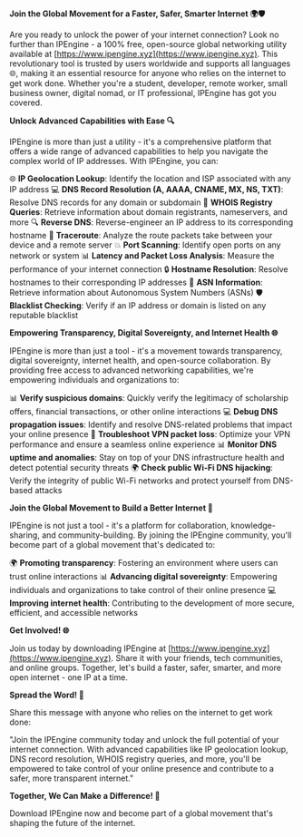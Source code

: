 **Join the Global Movement for a Faster, Safer, Smarter Internet 🌍🛡️**

Are you ready to unlock the power of your internet connection? Look no further than IPEngine - a 100% free, open-source global networking utility available at [https://www.ipengine.xyz](https://www.ipengine.xyz). This revolutionary tool is trusted by users worldwide and supports all languages 🌐, making it an essential resource for anyone who relies on the internet to get work done. Whether you're a student, developer, remote worker, small business owner, digital nomad, or IT professional, IPEngine has got you covered.

**Unlock Advanced Capabilities with Ease 🔍**

IPEngine is more than just a utility - it's a comprehensive platform that offers a wide range of advanced capabilities to help you navigate the complex world of IP addresses. With IPEngine, you can:

🌐 **IP Geolocation Lookup**: Identify the location and ISP associated with any IP address
💻 **DNS Record Resolution (A, AAAA, CNAME, MX, NS, TXT)**: Resolve DNS records for any domain or subdomain
📣 **WHOIS Registry Queries**: Retrieve information about domain registrants, nameservers, and more
🔍 **Reverse DNS**: Reverse-engineer an IP address to its corresponding hostname
👾 **Traceroute**: Analyze the route packets take between your device and a remote server
💥 **Port Scanning**: Identify open ports on any network or system
📊 **Latency and Packet Loss Analysis**: Measure the performance of your internet connection
🔒 **Hostname Resolution**: Resolve hostnames to their corresponding IP addresses
🚀 **ASN Information**: Retrieve information about Autonomous System Numbers (ASNs)
🛡️ **Blacklist Checking**: Verify if an IP address or domain is listed on any reputable blacklist

**Empowering Transparency, Digital Sovereignty, and Internet Health 🌐**

IPEngine is more than just a tool - it's a movement towards transparency, digital sovereignty, internet health, and open-source collaboration. By providing free access to advanced networking capabilities, we're empowering individuals and organizations to:

📊 **Verify suspicious domains**: Quickly verify the legitimacy of scholarship offers, financial transactions, or other online interactions
💻 **Debug DNS propagation issues**: Identify and resolve DNS-related problems that impact your online presence
🚀 **Troubleshoot VPN packet loss**: Optimize your VPN performance and ensure a seamless online experience
📊 **Monitor DNS uptime and anomalies**: Stay on top of your DNS infrastructure health and detect potential security threats
🌍 **Check public Wi-Fi DNS hijacking**: Verify the integrity of public Wi-Fi networks and protect yourself from DNS-based attacks

**Join the Global Movement to Build a Better Internet 🚀**

IPEngine is not just a tool - it's a platform for collaboration, knowledge-sharing, and community-building. By joining the IPEngine community, you'll become part of a global movement that's dedicated to:

🌍 **Promoting transparency**: Fostering an environment where users can trust online interactions
📊 **Advancing digital sovereignty**: Empowering individuals and organizations to take control of their online presence
💻 **Improving internet health**: Contributing to the development of more secure, efficient, and accessible networks

**Get Involved! 🌐**

Join us today by downloading IPEngine at [https://www.ipengine.xyz](https://www.ipengine.xyz). Share it with your friends, tech communities, and online groups. Together, let's build a faster, safer, smarter, and more open internet - one IP at a time.

**Spread the Word! 📢**

Share this message with anyone who relies on the internet to get work done:

"Join the IPEngine community today and unlock the full potential of your internet connection. With advanced capabilities like IP geolocation lookup, DNS record resolution, WHOIS registry queries, and more, you'll be empowered to take control of your online presence and contribute to a safer, more transparent internet."

**Together, We Can Make a Difference! 🌟**

Download IPEngine now and become part of a global movement that's shaping the future of the internet.